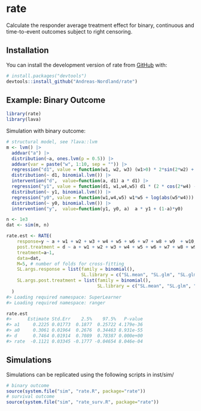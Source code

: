# rate

Calculate the responder average treatment effect for binary, continuous and time-to-event outcomes subject to right censoring.

## Installation

You can install the development version of rate from [GitHub](https://github.com/) with:

``` r
# install.packages("devtools")
devtools::install_github("Andreas-Nordland/rate")
```

## Example: Binary Outcome

``` r
library(rate)
library(lava)
```

Simulation with binary outcome:

``` r
# structural model, see ?lava::lvm
m <- lvm() |>
  addvar("a") |>
  distribution(~a, ones.lvm(p = 0.5)) |>
  addvar(var = paste("w", 1:10, sep = "")) |>
  regression("d1", value = function(w1, w2, w3) (w1>0) * 2*sin(2*w2) + exp(w3)) |>
  distribution(~ d1, binomial.lvm()) |>
  intervention("d",  value=function(a, d1) a * d1) |>
  regression("y1", value = function(d1, w1,w4,w5) d1 * (2 * cos(2*w4) - 1) + w1*w5 + log(abs(w5*w4))) |>
  distribution(~ y1, binomial.lvm()) |>
  regression("y0", value = function(w1,w4,w5) w1*w5 + log(abs(w5*w4))) |>
  distribution(~ y0, binomial.lvm()) |>
  intervention("y",  value=function(y1, y0, a)  a * y1 + (1-a)*y0)
```

``` r
n <- 1e3
dat <- sim(m, n)

rate.est <- RATE(
    response=y ~ a + w1 + w2 + w3 + w4 + w5 + w6 + w7 + w8 + w9  + w10,
    post.treatment = d ~ a + w1 + w2 + w3 + w4 + w5 + w6 + w7 + w8 + w9  + w10,
    treatment=a~1,
    data=dat,
    M=5, # number of folds for cross-fitting
    SL.args.response = list(family = binomial(),
                            SL.library = c("SL.mean", "SL.glm", "SL.glm.interaction", "SL.ranger", "SL.gam")),
    SL.args.post.treatment = list(family = binomial(),
                                  SL.library = c("SL.mean", "SL.glm", "SL.glm.interaction", "SL.ranger", "SL.gam"))
  )
#> Loading required namespace: SuperLearner
#> Loading required namespace: ranger

rate.est
#>      Estimate Std.Err    2.5%    97.5%   P-value
#> a1     0.2225 0.01773  0.1877  0.25722 4.179e-36
#> a0     0.3061 0.01964  0.2676  0.34463 8.931e-55
#> d      0.7464 0.01914  0.7089  0.78387 0.000e+00
#> rate  -0.1121 0.03345 -0.1777 -0.04654 8.046e-04
```

## Simulations

Simulations can be replicated using the following scripts in inst/sim/

``` r
# binary outcome
source(system.file("sim", "rate.R", package="rate"))
# survival outcome
source(system.file("sim", "rate_surv.R", package="rate"))
```
